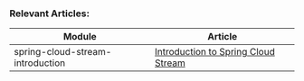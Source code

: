 ### Relevant Articles: 

Module | Article
--|--
spring-cloud-stream-introduction | [Introduction to Spring Cloud Stream](http://www.baeldung.com/spring-cloud-stream)